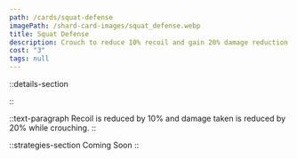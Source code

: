 ```yaml
---
path: /cards/squat-defense
imagePath: /shard-card-images/squat_defense.webp
title: Squat Defense
description: Crouch to reduce 10% recoil and gain 20% damage reduction.
cost: "3"
tags: null
---
```


::details-section

::

::text-paragraph
Recoil is reduced by 10% and damage taken is reduced by 20% while crouching.
::

::strategies-section
Coming Soon
::
